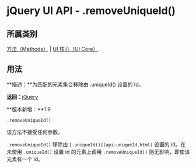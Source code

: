 # jQuery UI API - .removeUniqueId()

## 所属类别

[方法（Methods）](ref-methods.html) | [UI 核心（UI Core）](ref-ui-core.html)

## 用法

**描述：**为匹配的元素集合移除由 .uniqueId() 设置的 Id。

**返回：**[jQuery](//api.jquery.com/Types/#jQuery)

**版本新增：**1.9

```
.removeUniqueId()
```

该方法不接受任何参数。

`.removeUniqueId()` 移除由 `[.uniqueId()](api-uniqueId.html)` 设置的 id。在未使用 `.uniqueId()` 设置 id 的元素上调用 `.removeUniqueId()` 则无影响，即使该元素有一个 id。

